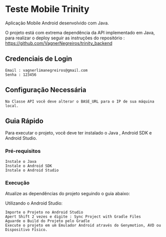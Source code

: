 # Teste Mobile Trinity

Aplicação Mobile Android desenvolvido com Java.

O projeto está com extrema dependência da API implementado em Java, para realizar o deploy seguir as instruções do repositório : https://github.com/VagnerNegreiros/trinity_backend

## Credenciais de Login

```
Email : vagnerlimanegreiros@gmail.com
Senha : 123456
```

## Configuração Necessária

```
Na Classe API você deve alterar o BASE_URL para o IP de sua máquina local.
```


## Guia Rápido

Para executar o projeto, você deve ter instalado o Java , Android SDK e Android Studio.


### Pré-requisitos


```
Instale o Java
Instale o Android SDK
Instale o Android Studio
```

### Execução

Atualize as dependências do projeto seguindo o guia abaixo:


Utilizando o Android Studio:

```
Importe o Projeto no Android Studio
Apert Shift 2 vezes e digite : Sync Project with Gradle Files
Aguarde o Build do Projeto pelo Gradle
Execute o projeto em um Emulador Android através do Genymotion, AVD ou Dispositivo Físico.
```
